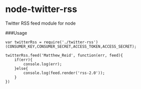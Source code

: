 # node-twitter-rss
Twitter RSS feed module for node

###Usage
```
var twitterRss = require('./twitter-rss')(CONSUMER_KEY,CONSUMER_SECRET,ACCESS_TOKEN,ACCESS_SECRET);

twitterRss.feed('Matthew_Reid', function(err, feed){
	if(err){
		console.log(err);
	}else{
		console.log(feed.render('rss-2.0'));
	}
})
```